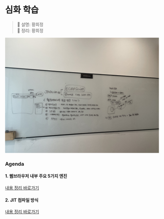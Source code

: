 # 심화 학습
> 👩‍ 설명: 황희정<br/>
> 📝 정리: 황희정

![2회차-심화-칠판사진](../img/02회차심화-황희정칠판.jpeg)

### Agenda

#### 1. 웹브라우저 내부 주요 5가지 엔진
[내용 정리 바로가기](https://github.com/goatFE/TIL/blob/main/Web/%EC%9B%B9%EB%B8%8C%EB%9D%BC%EC%9A%B0%EC%A0%80-%EB%82%B4%EB%B6%80-%EC%A3%BC%EC%9A%945%EA%B0%80%EC%A7%80%EC%97%94%EC%A7%84.md)

#### 2. JIT 컴파일 방식
[내용 정리 바로가기](https://github.com/goatFE/TIL/blob/main/JavaScript/JIT%EC%BB%B4%ED%8C%8C%EC%9D%BC.md)

